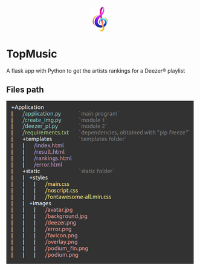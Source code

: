 <div align="center">
  <img src="https://github.com/Sithamfr/TopMusic/blob/master/Application/static/images/favicon.png"/ width="60">
</div>

# TopMusic
A flask app with Python to get the artists rankings for a Deezer® playlist

## Files path

![alt text](https://github.com/Sithamfr/TopMusic/blob/master/app_structure.png)
